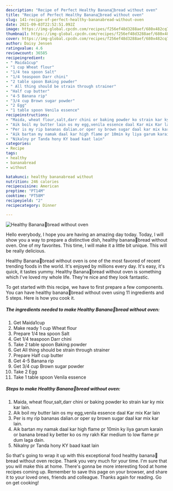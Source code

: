 ```yaml
---
description: "Recipe of Perfect Healthy Banana🍌bread without oven"
title: "Recipe of Perfect Healthy Banana🍌bread without oven"
slug: 141-recipe-of-perfect-healthy-bananabread-without-oven
date: 2021-09-03T22:52:51.092Z
image: https://img-global.cpcdn.com/recipes/f256ef48d3288aef/680x482cq70/healthy-bananabread-without-oven-recipe-main-photo.jpg
thumbnail: https://img-global.cpcdn.com/recipes/f256ef48d3288aef/680x482cq70/healthy-bananabread-without-oven-recipe-main-photo.jpg
cover: https://img-global.cpcdn.com/recipes/f256ef48d3288aef/680x482cq70/healthy-bananabread-without-oven-recipe-main-photo.jpg
author: Daisy Jensen
ratingvalue: 4.6
reviewcount: 36585
recipeingredient:
- " Maida1cup"
- "1 cup Wheat flour"
- "1/4 tea spoon Salt"
- "1/4 teaspoon Darr chini"
- "2 table spoon Baking powder"
- " All thing should be strain through strainer"
- "Half cup butter"
- "4-5 Banana rip"
- "3/4 cup Brown sugar powder"
- "2 Egg"
- "1 table spoon Venila essence"
recipeinstructions:
- "Maida, wheat flour,salt,darr chini or baking powder ko strain kar ky mix kar lain."
- "Aik boil my butter lain os my egg,venila essence daal Kar mix Kar lain"
- "Per is my rip bananas dalian.or oper sy brown sugar daal kar mix kar lain."
- "Aik bartan my namak daal kar high flame pr 10min ky liya garum karain or banana bread ky better ko os my rakh Kar medium to low flame pr dum laga dain."
- "Nikalny pr Tanda hony KY baad kaat lain"
categories:
- Recipe
tags:
- healthy
- bananabread
- without

katakunci: healthy bananabread without 
nutrition: 246 calories
recipecuisine: American
preptime: "PT14M"
cooktime: "PT58M"
recipeyield: "2"
recipecategory: Dinner

---
```



![Healthy Banana🍌bread without oven](https://img-global.cpcdn.com/recipes/f256ef48d3288aef/680x482cq70/healthy-bananabread-without-oven-recipe-main-photo.jpg)

Hello everybody, I hope you are having an amazing day today. Today, I will show you a way to prepare a distinctive dish, healthy banana🍌bread without oven. One of my favorites. This time, I will make it a little bit unique. This will be really delicious.



Healthy Banana🍌bread without oven is one of the most favored of recent trending foods in the world. It's enjoyed by millions every day. It's easy, it's quick, it tastes yummy. Healthy Banana🍌bread without oven is something which I've loved my whole life. They're nice and they look fantastic.


To get started with this recipe, we have to first prepare a few components. You can have healthy banana🍌bread without oven using 11 ingredients and 5 steps. Here is how you cook it.

<!--inarticleads1-->

##### The ingredients needed to make Healthy Banana🍌bread without oven:

1. Get  Maida1cup
1. Make ready 1 cup Wheat flour
1. Prepare 1/4 tea spoon Salt
1. Get 1/4 teaspoon Darr chini
1. Take 2 table spoon Baking powder
1. Get  All thing should be strain through strainer
1. Prepare Half cup butter
1. Get 4-5 Banana rip
1. Get 3/4 cup Brown sugar powder
1. Take 2 Egg
1. Take 1 table spoon Venila essence




<!--inarticleads2-->

##### Steps to make Healthy Banana🍌bread without oven:

1. Maida, wheat flour,salt,darr chini or baking powder ko strain kar ky mix kar lain.
1. Aik boil my butter lain os my egg,venila essence daal Kar mix Kar lain
1. Per is my rip bananas dalian.or oper sy brown sugar daal kar mix kar lain.
1. Aik bartan my namak daal kar high flame pr 10min ky liya garum karain or banana bread ky better ko os my rakh Kar medium to low flame pr dum laga dain.
1. Nikalny pr Tanda hony KY baad kaat lain




So that's going to wrap it up with this exceptional food healthy banana🍌bread without oven recipe. Thank you very much for your time. I'm sure that you will make this at home. There's gonna be more interesting food at home recipes coming up. Remember to save this page on your browser, and share it to your loved ones, friends and colleague. Thanks again for reading. Go on get cooking!
